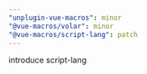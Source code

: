 ```yaml
---
"unplugin-vue-macros": minor
"@vue-macros/volar": minor
"@vue-macros/script-lang": patch
---
```


introduce script-lang
  